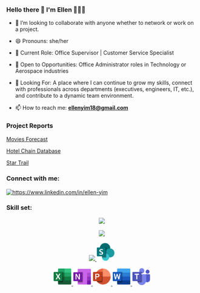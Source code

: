 ### Hello there 👋 I'm Ellen 👩🏻‍💻

- 👯 I’m looking to collaborate with anyone whether to network or work on a project.

- 😄 Pronouns: she/her <br> 
- 🔹 Current Role: Office Supervisor | Customer Service Specialist <br> 

- 🔹 Open to Opportunities: Office Administrator roles in Technology or Aerospace industries <br> 

- 🔹 Looking For: A place where I can continue to grow my skills, connect with professionals across departments (executives, engineers, IT, etc.), and contribute to a dynamic team environment.  <br> 


<!---
[Webmart](https://github.com/user-attachments/files/16114197/cs180.-project.report.pdf)
* Software Engineering, Web development, Website, HTML, CSS, JavaScript, Nodejs, Selenium
* https://github.com/ellenyim8/WebMart

[Star Trail](https://github.com/user-attachments/files/16114205/CS179N_Report.pdf)
* Unity, C#, Game Development
--> 

- 📫 How to reach me: <b>ellenyim18@gmail.com</b> <br> 

<h3 align="left">Project Reports </h3>

[Movies Forecast](https://github.com/user-attachments/files/16114186/CS105.Final.Project.Report.pdf)

[Hotel Chain Database](https://github.com/user-attachments/files/16114194/CS.166.project.report.pdf)
<!-- * https://github.com/ellenyim8/CS-166/tree/main/Project/cs166_project-main  -->

[Star Trail](https://github.com/user-attachments/files/16114205/CS179N_Report.pdf)


<h3 align="left">Connect with me:</h3>
<p align="left">
<a href="https://linkedin.com/in/ellen-yim" target="blank"><img align="center" src="https://raw.githubusercontent.com/rahuldkjain/github-profile-readme-generator/master/src/images/icons/Social/linked-in-alt.svg" alt="https://www.linkedin.com/in/ellen-yim" height="30" width="40" /></a>
  
</p>

<h3 align="left">Skill set:</h3>

<p align="center">
  <a href="https://skillicons.dev">
    <img src="https://skillicons.dev/icons?i=git,github,c,vim,bash,cmake,cpp,linux,vscode,visualstudio" />
  </a>
</p>

<p align="center">
  <a href="https://skillicons.dev">
    <img src="https://skillicons.dev/icons?i=py,pycharm,sklearn,pytorch,tensorflow,replit,regex,qt,powershell,postgres" />
  </a>
</p>

<p align="center">
  <a href="https://skillicons.dev">
    <img src="https://skillicons.dev/icons?i=latex,linkedin,discord,html,css,figma,illustrator,photoshop,anaconda" />
    <img src="/src/sharepoint.svg" width="48" height="48"/>
  </a>
</p>


<p align="center">
  <a href="https://skillicons.dev">
    <img src="/src/excel.svg" width="48" height="48"/>
    <img src="/src/onenote.svg" width="48" height="48"/>
    <img src="/src/powerpoint.svg" width="48" height="48"/>
    <img src="/src/word.svg" width="48" height="48"/>
    <img src="/src/teams.svg" width="48" height="48"/>
  </a> 
</p> 

<!--
**ellenyim8/ellenyim8** is a ✨ _special_ ✨ repository because its `README.md` (this file) appears on your GitHub profile.
Here are some ideas to get you started:
- 🔭 I’m currently working on ...
- 🌱 I’m currently learning ...
- 👯 I’m looking to collaborate on ...
- 🤔 I’m looking for help with ...
- 💬 Ask me about ...
- 📫 How to reach me: ...
- 😄 Pronouns: ...
- ⚡ Fun fact: ...
-->
